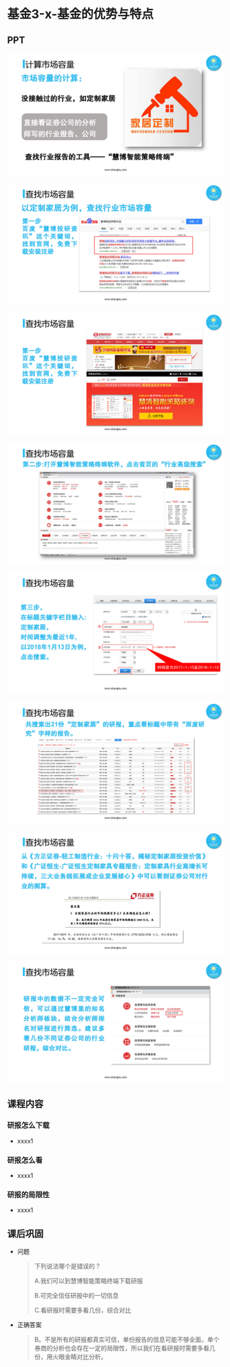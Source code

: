 # 基金3-x-基金的优势与特点

## PPT

![课程ppt](assets/1-4-1.jpg)

![课程ppt](assets/1-4-2.jpg)

![课程ppt](assets/1-4-3.jpg)

![课程ppt](assets/1-4-4.jpg)

![课程ppt](assets/1-4-5.jpg)

![课程ppt](assets/1-4-6.jpg)

![课程ppt](assets/1-4-7.jpg)

![课程ppt](assets/1-4-8.jpg)

## 课程内容

### 研报怎么下载

- xxxx1

  > 

### 研报怎么看

- xxxx1

  > 

### 研报的局限性

- xxxx1

  > 

## 课后巩固

- 问题

  > 下列说法哪个是错误的？
  >
  > A.我们可以到慧博智能策略终端下载研报
  >
  > B.可完全信任研报中的一切信息
  >
  > C.看研报时需要多看几份，综合对比

- 正确答案

  > B。不是所有的研报都真实可信，单份报告的信息可能不够全面，单个券商的分析也会存在一定的局限性，所以我们在看研报时需要多看几份，用火眼金睛对比分析。